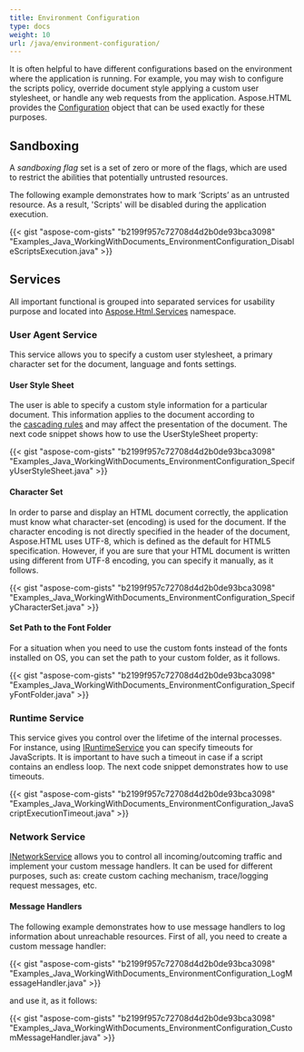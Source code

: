```yaml
---
title: Environment Configuration
type: docs
weight: 10
url: /java/environment-configuration/
---
```


It is often helpful to have different configurations based on the environment where the application is running. For example, you may wish to configure the scripts policy, override document style applying a custom user stylesheet, or handle any web requests from the application. Aspose.HTML provides the [Configuration](https://apireference.aspose.com/html/java/com.aspose.html/Configuration) object that can be used exactly for these purposes.
## **Sandboxing** ## 
A *sandboxing flag* set is a set of zero or more of the flags, which are used to restrict the abilities that potentially untrusted resources.

The following example demonstrates how to mark ‘Scripts’ as an untrusted resource. As a result, 'Scripts' will be disabled during the application execution.

{{< gist "aspose-com-gists" "b2199f957c72708d4d2b0de93bca3098" "Examples_Java_WorkingWithDocuments_EnvironmentConfiguration_DisableScriptsExecution.java" >}}
## **Services** ## 
All important functional is grouped into separated services for usability purpose and located into [Aspose.Html.Services](https://apireference.aspose.com/html/java/com.aspose.html.services/package-frame) namespace.
### **User Agent Service** ### 
This service allows you to specify a custom user stylesheet, a primary character set for the document, language and fonts settings.
#### **User Style Sheet** #### 
The user is able to specify a custom style information for a particular document. This information applies to the document according to the [cascading rules](https://www.w3.org/TR/css-cascade-3/#cascading-origins) and may affect the presentation of the document. The next code snippet shows how to use the UserStyleSheet property:

{{< gist "aspose-com-gists" "b2199f957c72708d4d2b0de93bca3098" "Examples_Java_WorkingWithDocuments_EnvironmentConfiguration_SpecifyUserStyleSheet.java" >}}
#### **Character Set** #### 
In order to parse and display an HTML document correctly, the application must know what character-set (encoding) is used for the document. If the character encoding is not directly specified in the header of the document, Aspose.HTML uses UTF-8, which is defined as the default for HTML5 specification. However, if you are sure that your HTML document is written using different from UTF-8 encoding, you can specify it manually, as it follows.

{{< gist "aspose-com-gists" "b2199f957c72708d4d2b0de93bca3098" "Examples_Java_WorkingWithDocuments_EnvironmentConfiguration_SpecifyCharacterSet.java" >}}
#### **Set Path to the Font Folder** #### 
For a situation when you need to use the custom fonts instead of the fonts installed on OS, you can set the path to your custom folder, as it follows.

{{< gist "aspose-com-gists" "b2199f957c72708d4d2b0de93bca3098" "Examples_Java_WorkingWithDocuments_EnvironmentConfiguration_SpecifyFontFolder.java" >}}
### **Runtime Service** ### 
This service gives you control over the lifetime of the internal processes. For instance, using [IRuntimeService](https://apireference.aspose.com/html/java/com.aspose.html.services/package-frame) you can specify timeouts for JavaScripts. It is important to have such a timeout in case if a script contains an endless loop. The next code snippet demonstrates how to use timeouts.

{{< gist "aspose-com-gists" "b2199f957c72708d4d2b0de93bca3098" "Examples_Java_WorkingWithDocuments_EnvironmentConfiguration_JavaScriptExecutionTimeout.java" >}}
### **Network Service** ### 
[INetworkService](https://apireference.aspose.com/html/java/com.aspose.html.services/INetworkService) allows you to control all incoming/outcoming traffic and implement your custom message handlers. It can be used for different purposes, such as: create custom caching mechanism, trace/logging request messages, etc.
#### **Message Handlers** #### 
The following example demonstrates how to use message handlers to log information about unreachable resources. First of all, you need to create a custom message handler:

{{< gist "aspose-com-gists" "b2199f957c72708d4d2b0de93bca3098" "Examples_Java_WorkingWithDocuments_EnvironmentConfiguration_LogMessageHandler.java" >}}

and use it, as it follows:

{{< gist "aspose-com-gists" "b2199f957c72708d4d2b0de93bca3098" "Examples_Java_WorkingWithDocuments_EnvironmentConfiguration_CustomMessageHandler.java" >}}
